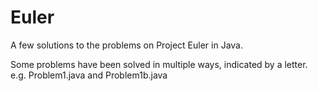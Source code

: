 # Euler
A few solutions to the problems on Project Euler in Java.

Some problems have been solved in multiple ways, indicated by a letter.
e.g. Problem1.java and Problem1b.java
